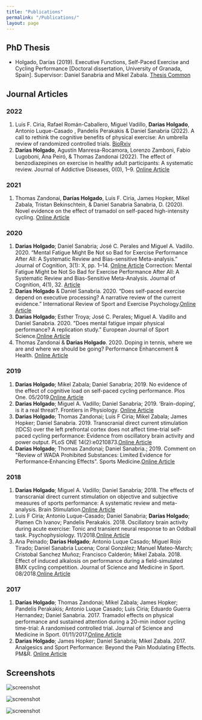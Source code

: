```yaml
---
title: "Publications"
permalink: "/Publications/"
layout: page
---
```


## PhD Thesis

- Holgado, Darías (2019). Executive Functions, Self-Paced Exercise and Cycling Performance [Doctoral dissertation, University of Granada, Spain]. Supervisor: Daniel Sanabria and Mikel Zabala. 
[Thesis Common](https://thesiscommons.org/vtyfu/)

## Journal Articles
### 2022
 1. Luis F. Ciria, Rafael Román-Caballero, Miguel Vadillo, **Darias Holgado**, Antonio Luque-Casado , Pandelis Perakakis & Daniel Sanabria (2022). A call to rethink the cognitive benefits of physical exercise: An umbrella review of randomized controlled trials. [BioRxiv](https://doi.org/10.1101/2022.02.15.480508)
 2. **Darías Holgado**, Agustín Manresa-Rocamora, Lorenzo Zamboni, Fabio Lugoboni, Ana Peiró, & Thomas Zandonai (2022). The effect of benzodiazepines on exercise in healthy adult participants: A systematic review. Journal of Addictive Diseases, 0(0), 1–9. [Online Article](https://doi.org/10.1080/10550887.2021.1990640)

### 2021
 1. Thomas Zandonai, **Darías Holgado**, Luis F. Ciria, James Hopker, Mikel Zabala, Tristan Bekinschtein, & Daniel Sanabria Sanabria, D. (2020). Novel evidence on the effect of tramadol on self-paced high-intensity cycling. [Online Article](https://doi.org/10.1080/02640414.2021.1877440) 

### 2020
 1. **Darias Holgado**; Daniel Sanabria; José C. Perales and Miguel A. Vadillo. 2020. “Mental Fatigue Might Be Not so Bad for Exercise Performance After All: A Systematic Review and Bias-sensitive Meta-analysis.” Journal of Cognition, 3(1): X, pp. 1–14. [Online Article](https://doi.org/10.5334/joc.126)
   Correction: Mental Fatigue Might be Not So Bad for Exercise Performance After All: A Systematic Review and Bias-Sensitive Meta-Analysis. Journal of   Cognition, 4(1), 32. [Article](http://doi.org/10.5334/joc.178)
 2. **Darias Holgado** & Daniel Sanabria. 2020. “Does self-paced exercise depend on executive processing? A narrative review of the current evidence.” International Review of Sport and Exercise Psychology.[Online Article](http://dx.doi.org/10.1080/1750984X.2020.1774915)
 3. **Darias Holgado**; Esther Troya; José C. Perales; Miguel A. Vadillo and Daniel Sanabria. 2020. "Does mental fatigue impair physical performance? A replication study." European Journal of Sport Science.[Online Article](https://doi.org/10.1080/17461391.2020.1781265)
 4. Thomas Zandonai & **Darias Holgado**. 2020. Doping in tennis, where we are and where we should be going? Performance Enhancement & Health. [Online Article](https://doi.org/10.1016/j.peh.2020.100157)

### 2019
 1. **Darias Holgado**; Mikel Zabala; Daniel Sanabria; 2019. No evidence of the effect of cognitive load on self-paced cycling performance. Plos One. 05/2019.[Online Article](https://doi.org/10.1371/journal.pone.0217825)
 2. **Darias Holgado**; Miguel A. Vadillo; Daniel Sanabria; 2019.  ‘Brain-doping’, is it a real threat?. Frontiers in Physiology. [Online Article](https://doi.org/10.3389/fphys.2019.00483)
 3. **Darias Holgado**; Thomas Zandonai; Luis F Ciria; Mikel Zabala; James Hopker; Daniel Sanabria. 2019. Transcranial direct current stimulation (tDCS) over the left prefrontal cortex does not affect time-trial self-paced cycling performance: Evidence from oscillatory brain activity and power output. PLoS ONE 14(2):e0210873.[Online Article](https://doi.org/10.1371/journal.pone.0210873)
 4. **Darias Holgado**; Thomas Zandonai; Daniel Sanabria.; 2019. Comment on "Review of WADA Prohibited Substances: Limited Evidence for Performance‑Enhancing Effects". Sports Medicine.[Online Article](https://link.springer.com/article/10.1007%2Fs40279-019-01064-2)

### 2018
 1. **Darias Holgado**; Miguel A. Vadillo; Daniel Sanabria; 2018. The effects of transcranial direct current stimulation on objective and subjective measures of sports performance: A systematic review and meta-analysis. Brain Stimulation.[Online Article](https://doi.org/10.1016/j.brs.2018.12.002)
 2. Luis F Ciria; Antonio Luque-Casado; Daniel Sanabria; **Darías Holgado**; Plamen Ch Ivanov; Pandelis Perakakis. 2018. Oscillatory brain activity during acute exercise: Tonic and transient neural response to an Oddball task. Psychophysiology. 11/2018.[Online Article](https://doi.org/10.1111/psyp.13326)
 3. Ana Peinado; **Darias Holgado**; Antonio Luque Casado; Miguel Rojo Tirado; Daniel Sanabria Lucena; Coral González; Manuel Mateo-March; Cristobal Sanchez Muñoz; Francisco Calderón; Mikel Zabala. 2018. Effect of induced alkalosis on performance during a field-simulated BMX cycling competition. Journal of Science and Medicine in Sport. 08/2018.[Online Article](https://doi.org/10.1016/j.jsams.2018.08.010)
### 2017
 1. **Darías Holgado**; Thomas Zandonai; Mikel Zabala; James Hopker; Pandelis Perakakis; Antonio Luque Casado; Luis Ciria; Eduardo Guerra Hernandez; Daniel Sanabria. 2017. Tramadol effects on physical performance and sustained attention during a 20-min indoor cycling time-trial: A randomised controlled trial. Journal of Science and Medicine in Sport. 01/11/2017.[Online Article](https://doi.org/10.1016/j.jsams.2017.10.032)
 2. **Darias Holgado**; James Hopker; Daniel Sanabria; Mikel Zabala. 2017. Analgesics and Sport Performance: Beyond the Pain Modulating Effects. PM&R. [Online Article](https://doi.org/10.1016/j.pmrj.2017.07.068)

## Screenshots

![screenshot](https://user-images.githubusercontent.com/4943215/109431850-cd711780-7a08-11eb-8601-2763f2ee6bb4.png)

![screenshot](https://user-images.githubusercontent.com/4943215/109431832-b6cac080-7a08-11eb-9c5e-a058680c23a1.png)

![screenshot](https://user-images.githubusercontent.com/4943215/73125194-5f0b8b80-3fa4-11ea-805c-8387187503ad.png)
